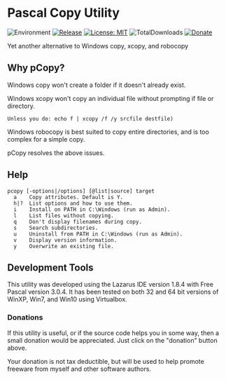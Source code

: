 # Pascal Copy Utility
![Environment](https://img.shields.io/badge/Windows-XP,%20Vista,%207,%208,%2010-brightgreen.svg)
[![Release](https://img.shields.io/github/release/jasc2v8/pCopy.svg)](https://github.com/jasc2v8/pCopy/releases)
[![License: MIT](https://img.shields.io/badge/license-MIT-yellow.svg)](https://opensource.org/licenses/MIT)
![TotalDownloads](https://img.shields.io/github/downloads/jasc2v8/pCopy/total.svg)
[![Donate](https://img.shields.io/badge/Donate-PayPal-red.svg)](https://www.paypal.me/JimDreherHome)

Yet another alternative to Windows copy, xcopy, and robocopy

## Why pCopy?

Windows copy won't create a folder if it doesn't already exist.
  
Windows xcopy won't copy an individual file without prompting if file or directory. 

	Unless you do: echo f | xcopy /f /y srcfile destfile)
 
Windows robocopy is best suited to copy entire directories, and is too complex for a simple copy.
 
pCopy resolves the above issues.

## Help
	pcopy [-options|/options] [@list|source] target
	  a    Copy attributes. Default is Y.
	  h|?  List options and how to use them.
	  i    Install on PATH in C:\Windows (run as Admin).
	  l    List files without copying.
	  q    Don't display filenames during copy.
	  s    Search subdirectories.
	  u    Uninstall from PATH in C:\Windows (run as Admin).
	  v    Display version information.
	  y    Overwrite an existing file.
  
## Development Tools

This utility was developed using the Lazarus IDE version 1.8.4 with Free Pascal version 3.0.4.  It has been tested on both 32 and 64 bit versions of WinXP, Win7, and Win10 using Virtualbox.

### Donations

If this utility is useful, or if the source code helps you in some way, then a small donation would be appreciated.  Just click on the "donation" button above.

Your donation is not tax deductible, but will be used to help promote freeware from myself and other software authors.  


